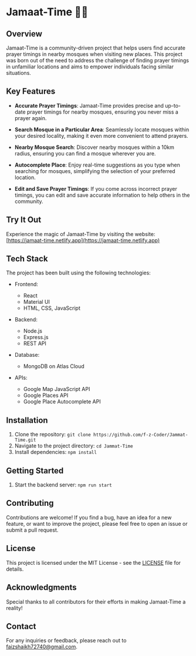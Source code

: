 # Jamaat-Time 🕌🌟

## Overview

Jamaat-Time is a community-driven project that helps users find accurate prayer timings in nearby mosques when visiting new places. This project was born out of the need to address the challenge of finding prayer timings in unfamiliar locations and aims to empower individuals facing similar situations.

## Key Features

- **Accurate Prayer Timings**: Jamaat-Time provides precise and up-to-date prayer timings for nearby mosques, ensuring you never miss a prayer again.

- **Search Mosque in a Particular Area**: Seamlessly locate mosques within your desired locality, making it even more convenient to attend prayers.

- **Nearby Mosque Search**: Discover nearby mosques within a 10km radius, ensuring you can find a mosque wherever you are.

- **Autocomplete Place**: Enjoy real-time suggestions as you type when searching for mosques, simplifying the selection of your preferred location.

- **Edit and Save Prayer Timings**: If you come across incorrect prayer timings, you can edit and save accurate information to help others in the community.

## Try It Out

Experience the magic of Jamaat-Time by visiting the website: [https://jamaat-time.netlify.app](https://jamaat-time.netlify.app)

## Tech Stack

The project has been built using the following technologies:

- Frontend:

  - React
  - Material UI
  - HTML, CSS, JavaScript

- Backend:

  - Node.js
  - Express.js
  - REST API

- Database:

  - MongoDB on Atlas Cloud

- APIs:
  - Google Map JavaScript API
  - Google Places API
  - Google Place Autocomplete API
    
## Installation

1. Clone the repository: `git clone https://github.com/f-z-Coder/Jammat-Time.git`
2. Navigate to the project directory: `cd Jammat-Time`
3. Install dependencies: `npm install`

## Getting Started

1. Start the backend server: `npm run start`

## Contributing

Contributions are welcome! If you find a bug, have an idea for a new feature, or want to improve the project, please feel free to open an issue or submit a pull request.

## License

This project is licensed under the MIT License - see the [LICENSE](LICENSE) file for details.

## Acknowledgments

Special thanks to all contributors for their efforts in making Jamaat-Time a reality!

## Contact

For any inquiries or feedback, please reach out to faizshaikh72740@gmail.com.
